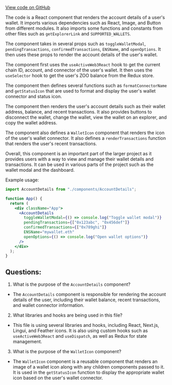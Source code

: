 [View code on GitHub](zoo-labs/zoo/blob/master/core/src/components/AccountDetails/index.tsx)

The code is a React component that renders the account details of a user's wallet. It imports various dependencies such as React, Image, and Button from different modules. It also imports some functions and constants from other files such as `getExplorerLink` and `SUPPORTED_WALLETS`. 

The component takes in several props such as `toggleWalletModal`, `pendingTransactions`, `confirmedTransactions`, `ENSName`, and `openOptions`. It then uses these props to render the account details of the user's wallet. 

The component first uses the `useActiveWeb3React` hook to get the current chain ID, account, and connector of the user's wallet. It then uses the `useSelector` hook to get the user's ZOO balance from the Redux store. 

The component then defines several functions such as `formatConnectorName` and `getStatusIcon` that are used to format and display the user's wallet connector and status icon. 

The component then renders the user's account details such as their wallet address, balance, and recent transactions. It also provides buttons to disconnect the wallet, change the wallet, view the wallet on an explorer, and copy the wallet address. 

The component also defines a `WalletIcon` component that renders the icon of the user's wallet connector. It also defines a `renderTransactions` function that renders the user's recent transactions. 

Overall, this component is an important part of the larger project as it provides users with a way to view and manage their wallet details and transactions. It can be used in various parts of the project such as the wallet modal and the dashboard. 

Example usage:

```jsx
import AccountDetails from "./components/AccountDetails";

function App() {
  return (
    <div className="App">
      <AccountDetails 
        toggleWalletModal={() => console.log("Toggle wallet modal")}
        pendingTransactions={["0x123abc", "0x456def"]}
        confirmedTransactions={["0x789ghi"]}
        ENSName="mywallet.eth"
        openOptions={() => console.log("Open wallet options")}
      />
    </div>
  );
}
```
## Questions: 
 1. What is the purpose of the `AccountDetails` component?
- The `AccountDetails` component is responsible for rendering the account details of the user, including their wallet balance, recent transactions, and wallet connector information.

2. What libraries and hooks are being used in this file?
- This file is using several libraries and hooks, including React, Next.js, Lingui, and Feather icons. It is also using custom hooks such as `useActiveWeb3React` and `useDispatch`, as well as Redux for state management.

3. What is the purpose of the `WalletIcon` component?
- The `WalletIcon` component is a reusable component that renders an image of a wallet icon along with any children components passed to it. It is used in the `getStatusIcon` function to display the appropriate wallet icon based on the user's wallet connector.